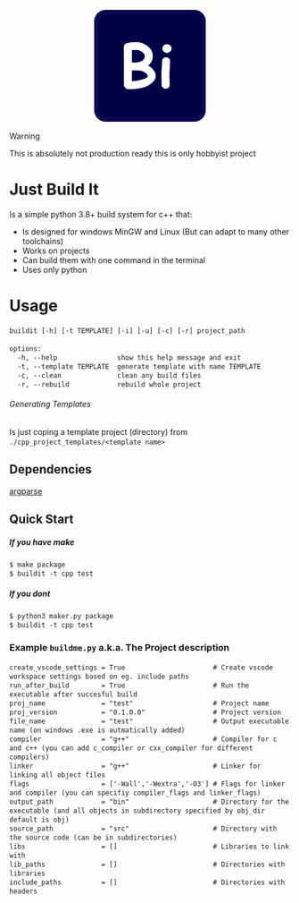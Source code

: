 <p align="center">
<img src="BuildIt.png" alt="drawing" width="200"/>
</p>

> [!WARNING]
> This is absolutely not production ready this is only hobbyist project

# Just Build It

Is a simple python 3.8+ build system for c++ that:
- Is designed for windows MinGW and Linux (But can adapt to many other toolchains)
- Works on projects 
- Can build them with one command in the terminal
- Uses only python

# Usage

```
buildit [-h] [-t TEMPLATE] [-i] [-u] [-c] [-r] project_path

options:
  -h, --help               show this help message and exit
  -t, --template TEMPLATE  generate template with name TEMPLATE
  -c, --clean              clean any build files
  -r, --rebuild            rebuild whole project
```

###### Generating Templates

Is just coping a template project (directory) from `./cpp_project_templates/<template name>` 

## Dependencies

[argparse](https://pypi.org/project/argparse/)

## Quick Start

##### If you have make

```console
$ make package
$ buildit -t cpp test
```

##### If you dont

```console
$ python3 maker.py package
$ buildit -t cpp test
```

### Example `buildme.py` a.k.a. The Project description

```
create_vscode_settings = True                      # Create vscode workspace settings based on eg. include paths
run_after_build        = True                      # Run the executable after succesful build
proj_name              = "test"                    # Project name
proj_version           = "0.1.0.0"                 # Project version
file_name              = "test"                    # Output executable name (on windows .exe is autmatically added)
compiler               = "g++"                     # Compiler for c and c++ (you can add c_compiler or cxx_compiler for different compilers)
linker                 = "g++"                     # Linker for linking all object files
flags                  = ['-Wall','-Wextra','-O3'] # Flags for linker and compiler (you can specifiy compiler_flags and linker_flags)
output_path            = "bin"                     # Directory for the executable (and all objects in subdirectory specified by obj_dir default is obj)
source_path            = "src"                     # Directory with the source code (can be in subdirectories)
libs                   = []                        # Libraries to link with
lib_paths              = []                        # Directories with libraries
include_paths          = []                        # Directories with headers

```